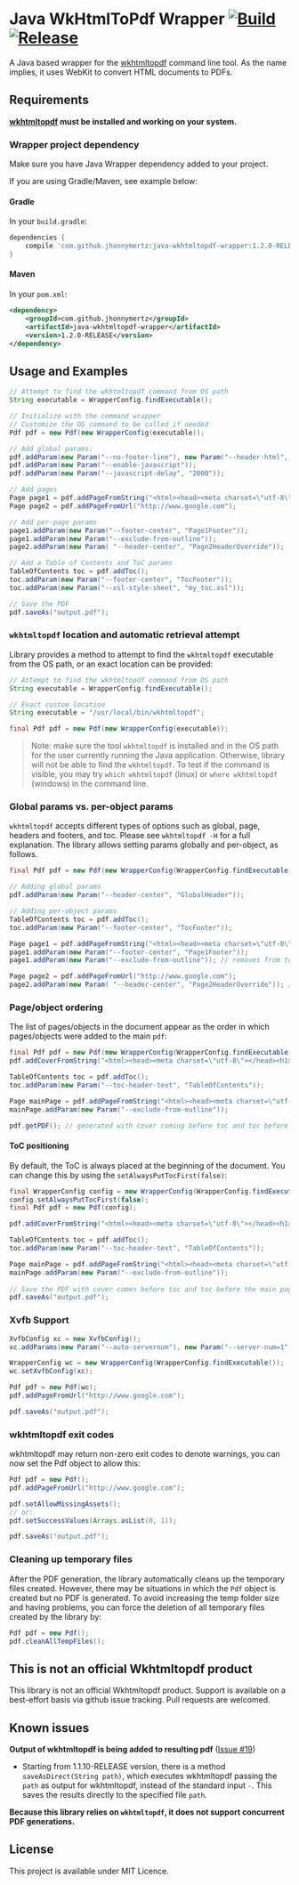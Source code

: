 Java WkHtmlToPdf Wrapper [![Build](https://github.com/jhonnymertz/java-wkhtmltopdf-wrapper/actions/workflows/build.yml/badge.svg?branch=master)](https://github.com/jhonnymertz/java-wkhtmltopdf-wrapper/actions/workflows/build.yml) [![Release](https://github.com/jhonnymertz/java-wkhtmltopdf-wrapper/actions/workflows/publish.yml/badge.svg)](https://github.com/jhonnymertz/java-wkhtmltopdf-wrapper/actions/workflows/publish.yml)
=========

A Java based wrapper for the [wkhtmltopdf](http://wkhtmltopdf.org/) command line tool. As the name implies, it uses WebKit to convert HTML documents to PDFs.

Requirements
------------
**[wkhtmltopdf](http://wkhtmltopdf.org/) must be installed and working on your system.**

### Wrapper project dependency
Make sure you have Java Wrapper dependency added to your project.

If you are using Gradle/Maven, see example below:

#### Gradle
In your `build.gradle`:
```groovy
dependencies {
    compile 'com.github.jhonnymertz:java-wkhtmltopdf-wrapper:1.2.0-RELEASE'
}
```

#### Maven
In your `pom.xml`:
```xml
<dependency>
    <groupId>com.github.jhonnymertz</groupId>
    <artifactId>java-wkhtmltopdf-wrapper</artifactId>
    <version>1.2.0-RELEASE</version>
</dependency>
```

Usage and Examples
------------
```java
// Attempt to find the wkhtmltopdf command from OS path
String executable = WrapperConfig.findExecutable();

// Initialize with the command wrapper
// Customize the OS command to be called if needed
Pdf pdf = new Pdf(new WrapperConfig(executable));

// Add global params:
pdf.addParam(new Param("--no-footer-line"), new Param("--header-html", "file:///header.html"));
pdf.addParam(new Param("--enable-javascript"));
pdf.addParam(new Param("--javascript-delay", "2000"));

// Add pages
Page page1 = pdf.addPageFromString("<html><head><meta charset=\"utf-8\"></head><h1>Müller</h1></html>");
Page page2 = pdf.addPageFromUrl("http://www.google.com");

// Add per-page params
page1.addParam(new Param("--footer-center", "Page1Footer"));
page1.addParam(new Param("--exclude-from-outline"));
page2.addParam(new Param( "--header-center", "Page2HeaderOverride"));

// Add a Table of Contents and ToC params
TableOfContents toc = pdf.addToc();
toc.addParam(new Param("--footer-center", "TocFooter"));
toc.addParam(new Param("--xsl-style-sheet", "my_toc.xsl"));

// Save the PDF
pdf.saveAs("output.pdf");
```

### `wkhtmltopdf` location and automatic retrieval attempt

Library provides a method to attempt to find the `wkhtmltopdf` executable from the OS path, or an exact location can be provided:

```java
// Attempt to find the wkhtmltopdf command from OS path
String executable = WrapperConfig.findExecutable();

// Exact custom location
String executable = "/usr/local/bin/wkhtmltopdf";

final Pdf pdf = new Pdf(new WrapperConfig(executable));
```

> Note: make sure the tool `wkhtmltopdf` is installed and in the OS path for the user currently running the Java application. Otherwise, library will not be able to find the `wkhtmltopdf`. To test if the command is visible, you may try `which wkhtmltopdf` (linux) or `where wkhtmltopdf` (windows) in the command line. 

### Global params vs. per-object params

`wkhtmltopdf` accepts different types of options such as global, page, headers and footers, and toc. Please see `wkhtmltopdf -H` for a full explanation. The library allows setting params globally and per-object, as follows.

```java
final Pdf pdf = new Pdf(new WrapperConfig(WrapperConfig.findExecutable()));

// Adding global params
pdf.addParam(new Param("--header-center", "GlobalHeader"));

// Adding per-object params
TableOfContents toc = pdf.addToc();
toc.addParam(new Param("--footer-center", "TocFooter"));

Page page1 = pdf.addPageFromString("<html><head><meta charset=\"utf-8\"></head><h1>Page1</h1></html>");
page1.addParam(new Param("--footer-center", "Page1Footer"));
page1.addParam(new Param("--exclude-from-outline")); // removes from toc

Page page2 = pdf.addPageFromUrl("http://www.google.com");
page2.addParam(new Param( "--header-center", "Page2HeaderOverride")); // override global header
```

### Page/object ordering

The list of pages/objects in the document appear as the order in which pages/objects were added to the main `pdf`:

```java
final Pdf pdf = new Pdf(new WrapperConfig(WrapperConfig.findExecutable()));
pdf.addCoverFromString("<html><head><meta charset=\"utf-8\"></head><h1>CoverPage</h1></html>");

TableOfContents toc = pdf.addToc();
toc.addParam(new Param("--toc-header-text", "TableOfContents"));

Page mainPage = pdf.addPageFromString("<html><head><meta charset=\"utf-8\"></head><h2>Heading1</h2></html>");
mainPage.addParam(new Param("--exclude-from-outline"));

pdf.getPDF(); // generated with cover coming before toc and toc before the main page
```

#### ToC positioning

By default, the ToC is always placed at the beginning of the document. You can change this by using the `setAlwaysPutTocFirst(false)`:

```java
final WrapperConfig config = new WrapperConfig(WrapperConfig.findExecutable());
config.setAlwaysPutTocFirst(false);
final Pdf pdf = new Pdf(config);

pdf.addCoverFromString("<html><head><meta charset=\"utf-8\"></head><h1>CoverPage</h1></html>");

TableOfContents toc = pdf.addToc();
toc.addParam(new Param("--toc-header-text", "TableOfContents"));

Page mainPage = pdf.addPageFromString("<html><head><meta charset=\"utf-8\"></head><h2>Heading1</h2></html>");
mainPage.addParam(new Param("--exclude-from-outline"));
        
// Save the PDF with cover comes before toc and toc before the main page 
pdf.saveAs("output.pdf");
```

### Xvfb Support

```java
XvfbConfig xc = new XvfbConfig();
xc.addParams(new Param("--auto-servernum"), new Param("--server-num=1"));

WrapperConfig wc = new WrapperConfig(WrapperConfig.findExecutable());
wc.setXvfbConfig(xc);

Pdf pdf = new Pdf(wc);
pdf.addPageFromUrl("http://www.google.com");

pdf.saveAs("output.pdf");
```

### wkhtmltopdf exit codes

wkhtmltopdf may return non-zero exit codes to denote warnings, you can now set the Pdf object to allow this:

```java
Pdf pdf = new Pdf();
pdf.addPageFromUrl("http://www.google.com");

pdf.setAllowMissingAssets();
// or:  
pdf.setSuccessValues(Arrays.asList(0, 1));

pdf.saveAs("output.pdf");
```

### Cleaning up temporary files

After the PDF generation, the library automatically cleans up the temporary files created. However, there may be situations in which the `Pdf` object is created but no PDF is generated. To avoid increasing the temp folder size and having problems, you can force the deletion of all temporary files created by the library by:

```java
Pdf pdf = new Pdf();
pdf.cleanAllTempFiles();
```

This is not an official Wkhtmltopdf product
------------
This library is not an official Wkhtmltopdf product. Support is available on a best-effort basis via github issue tracking. Pull requests are welcomed.

Known issues
------------

**Output of wkhtmltopdf is being added to resulting pdf** ([Issue #19](https://github.com/jhonnymertz/java-wkhtmltopdf-wrapper/issues/19))
- Starting from 1.1.10-RELEASE version, there is a method `saveAsDirect(String path)`, which executes wkhtmltopdf passing the `path` as output for wkhtmltopdf, instead of the standard input `-`. This saves the results directly to the specified file `path`.

**Because this library relies on `wkhtmltopdf`, it does not support concurrent PDF generations.**

License
------------
This project is available under MIT Licence.
